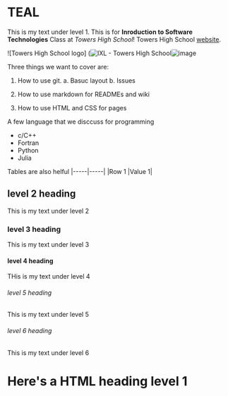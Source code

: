 # TEAL


This is my text under level 1. This is for **Inroduction to Software Technologies** Class at *Towers High School*! Towers High School [website](https://www.towershs.dekalb.k12.ga.us/). 


![Towers High School logo]
(<img src="https://www.ixl.com/files/customdomains/logo330314613" alt="IXL - Towers High School"/>![image](https://user-images.githubusercontent.com/77341213/192818644-7cdcbb48-d346-4ede-a951-0b0f63eaa0e4.png)




Three things we want to cover are:
1. How to use git.
a. Basuc layout
b. Issues

2. How to use markdown for READMEs and wiki
3. How to use HTML and CSS for pages 


A few language that we disccuss for programming
- c/C++
- Fortran
- Python
- Julia


Tables are also helful
|-----|-----|
|Row 1  |Value 1|



## level 2 heading

This is my text under level 2

### level 3 heading

This is my text under level 3

#### level 4 heading 

THis is my text under level 4

###### level 5 heading

This is my text under level 5


###### level 6 heading 

This is my text under level 6



<H1>Here's a HTML heading level 1</H1>
